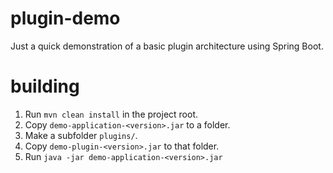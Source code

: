# plugin-demo

Just a quick demonstration of a basic plugin architecture using Spring Boot.

# building

1. Run `mvn clean install` in the project root. 
1. Copy `demo-application-<version>.jar` to a folder. 
1. Make a subfolder `plugins/`.
1. Copy `demo-plugin-<version>.jar` to that folder.
1. Run `java -jar demo-application-<version>.jar`
